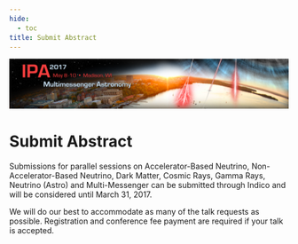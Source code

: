 ```yaml
---
hide:
  - toc
title: Submit Abstract
---
```


![IPA 2017](IPA_web_banner.png)

# Submit Abstract


Submissions for parallel sessions on Accelerator-Based Neutrino, Non-Accelerator-Based Neutrino, Dark Matter, Cosmic Rays, Gamma Rays, Neutrino (Astro) and Multi-Messenger can be submitted through Indico and will be considered until March 31, 2017.
 
We will do our best to accommodate as many of the talk requests as possible. Registration and conference fee payment are required if your talk is accepted.
